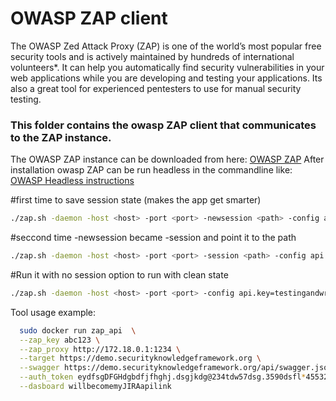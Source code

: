 # OWASP ZAP client

The OWASP Zed Attack Proxy (ZAP) is one of the world’s most popular free security tools and is actively maintained by hundreds of international volunteers*. It can help you automatically find security vulnerabilities in your web applications while you are developing and testing your applications. Its also a great tool for experienced pentesters to use for manual security testing.

### This folder contains the owasp ZAP client that communicates to the ZAP instance.

The OWASP ZAP instance can be downloaded from here: [OWASP ZAP](https://www.owasp.org/index.php/OWASP_Zed_Attack_Proxy_Project)
After installation owasp ZAP can be run headless in the commandline like:
[OWASP Headless instructions](https://github.com/zaproxy/zap-core-help/wiki/HelpCmdline)




#first time to save session state (makes the app get smarter)
```bash
./zap.sh -daemon -host <host> -port <port> -newsession <path> -config api.key=testingandwrestling -config api.addrs.addr.name=.* -config api.addrs.addr.regex=true -addoninstallall
```

#seccond time -newsession became -session and point it to the path
```bash
./zap.sh -daemon -host <host> -port <port> -session <path> -config api.key=testingandwrestling -config api.addrs.addr.name=.* -config api.addrs.addr.regex=true -addoninstallall
```

#Run it with no session option to run with clean state
```bash
./zap.sh -daemon -host <host> -port <port> -config api.key=testingandwrestling -config api.addrs.addr.name=.* -config api.addrs.addr.regex=true -addoninstallall
```

Tool usage example:
```bash
  sudo docker run zap_api  \
  --zap_key abc123 \
  --zap_proxy http://172.18.0.1:1234 \
  --target https://demo.securityknowledgeframework.org \
  --swagger https://demo.securityknowledgeframework.org/api/swagger.json \
  --auth_token eydfsgDFGHdgbdfjfhghj.dsgjkdg@234tdw57dsg.3590dsfl*45532dfs \
  --dasboard willbecomemyJIRAapilink
```
